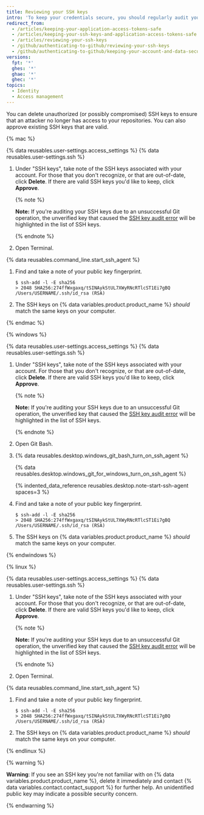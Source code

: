 ```yaml
---
title: Reviewing your SSH keys
intro: 'To keep your credentials secure, you should regularly audit your SSH keys, deploy keys, and review authorized applications that access your account on {% data variables.location.product_location %}.'
redirect_from:
  - /articles/keeping-your-application-access-tokens-safe
  - /articles/keeping-your-ssh-keys-and-application-access-tokens-safe
  - /articles/reviewing-your-ssh-keys
  - /github/authenticating-to-github/reviewing-your-ssh-keys
  - /github/authenticating-to-github/keeping-your-account-and-data-secure/reviewing-your-ssh-keys
versions:
  fpt: '*'
  ghes: '*'
  ghae: '*'
  ghec: '*'
topics:
  - Identity
  - Access management
---
```

You can delete unauthorized (or possibly compromised) SSH keys to ensure that an attacker no longer has access to your repositories. You can also approve existing SSH keys that are valid.

{% mac %}

{% data reusables.user-settings.access_settings %}
{% data reusables.user-settings.ssh %}
1. Under "SSH keys", take note of the SSH keys associated with your account. For those that you don't recognize, or that are out-of-date, click **Delete**. If there are valid SSH keys you'd like to keep, click **Approve**.

   {% note %}

   **Note:** If you're auditing your SSH keys due to an unsuccessful Git operation, the unverified key that caused the [SSH key audit error](/articles/error-we-re-doing-an-ssh-key-audit) will be highlighted in the list of SSH keys.

   {% endnote %}

1. Open Terminal.

{% data reusables.command_line.start_ssh_agent %}

1. Find and take a note of your public key fingerprint.

   ```shell
   $ ssh-add -l -E sha256
   > 2048 SHA256:274ffWxgaxq/tSINAykStUL7XWyRNcRTlcST1Ei7gBQ /Users/USERNAME/.ssh/id_rsa (RSA)
   ```

1. The SSH keys on {% data variables.product.product_name %} _should_ match the same keys on your computer.

{% endmac %}

{% windows %}

{% data reusables.user-settings.access_settings %}
{% data reusables.user-settings.ssh %}
1. Under "SSH keys", take note of the SSH keys associated with your account. For those that you don't recognize, or that are out-of-date, click **Delete**. If there are valid SSH keys you'd like to keep, click **Approve**.

   {% note %}

   **Note:** If you're auditing your SSH keys due to an unsuccessful Git operation, the unverified key that caused the [SSH key audit error](/articles/error-we-re-doing-an-ssh-key-audit) will be highlighted in the list of SSH keys.

   {% endnote %}

1. Open Git Bash.

1. {% data reusables.desktop.windows_git_bash_turn_on_ssh_agent %}

   {% data reusables.desktop.windows_git_for_windows_turn_on_ssh_agent %}

   {% indented_data_reference reusables.desktop.note-start-ssh-agent spaces=3 %}

1. Find and take a note of your public key fingerprint.

   ```shell
   $ ssh-add -l -E sha256
   > 2048 SHA256:274ffWxgaxq/tSINAykStUL7XWyRNcRTlcST1Ei7gBQ /Users/USERNAME/.ssh/id_rsa (RSA)
   ```

1. The SSH keys on {% data variables.product.product_name %} _should_ match the same keys on your computer.

{% endwindows %}

{% linux %}

{% data reusables.user-settings.access_settings %}
{% data reusables.user-settings.ssh %}
1. Under "SSH keys", take note of the SSH keys associated with your account. For those that you don't recognize, or that are out-of-date, click **Delete**. If there are valid SSH keys you'd like to keep, click **Approve**.

   {% note %}

   **Note:** If you're auditing your SSH keys due to an unsuccessful Git operation, the unverified key that caused the [SSH key audit error](/articles/error-we-re-doing-an-ssh-key-audit) will be highlighted in the list of SSH keys.

   {% endnote %}

1. Open Terminal.

{% data reusables.command_line.start_ssh_agent %}

1. Find and take a note of your public key fingerprint.

   ```shell
   $ ssh-add -l -E sha256
   > 2048 SHA256:274ffWxgaxq/tSINAykStUL7XWyRNcRTlcST1Ei7gBQ /Users/USERNAME/.ssh/id_rsa (RSA)
   ```

1. The SSH keys on {% data variables.product.product_name %} _should_ match the same keys on your computer.

{% endlinux %}

{% warning %}

**Warning**: If you see an SSH key you're not familiar with on {% data variables.product.product_name %}, delete it immediately and contact {% data variables.contact.contact_support %} for further help. An unidentified public key may indicate a possible security concern.

{% endwarning %}
